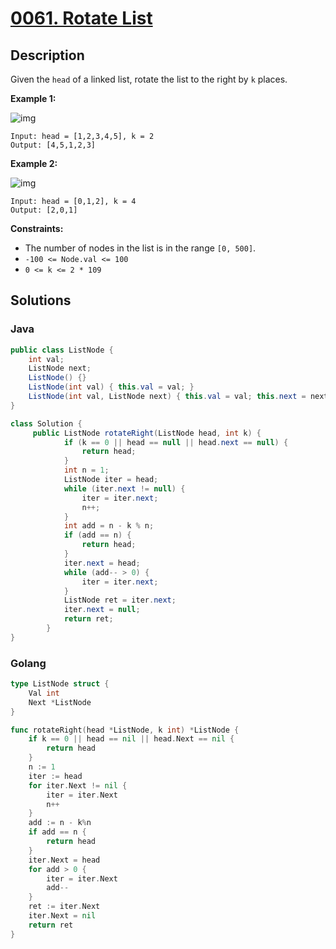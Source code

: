 # [0061. Rotate List](https://leetcode-cn.com/problems/rotate-list/)



## Description


Given the `head` of a linked list, rotate the list to the right by `k` places.

 

**Example 1:**

![img](https://assets.leetcode.com/uploads/2020/11/13/rotate1.jpg)

```
Input: head = [1,2,3,4,5], k = 2
Output: [4,5,1,2,3]
```

**Example 2:**

![img](https://assets.leetcode.com/uploads/2020/11/13/roate2.jpg)

```
Input: head = [0,1,2], k = 4
Output: [2,0,1]
```

 

**Constraints:**

- The number of nodes in the list is in the range `[0, 500]`.
- `-100 <= Node.val <= 100`
- `0 <= k <= 2 * 109`





## Solutions

### Java

```Java
public class ListNode {
    int val;
    ListNode next;
    ListNode() {}
    ListNode(int val) { this.val = val; }
    ListNode(int val, ListNode next) { this.val = val; this.next = next; }
}

class Solution {
     public ListNode rotateRight(ListNode head, int k) {
            if (k == 0 || head == null || head.next == null) {
                return head;
            }
            int n = 1;
            ListNode iter = head;
            while (iter.next != null) {
                iter = iter.next;
                n++;
            }
            int add = n - k % n;
            if (add == n) {
                return head;
            }
            iter.next = head;
            while (add-- > 0) {
                iter = iter.next;
            }
            ListNode ret = iter.next;
            iter.next = null;
            return ret;
        }
}
```



### Golang

```go
type ListNode struct {
    Val int
    Next *ListNode
}

func rotateRight(head *ListNode, k int) *ListNode {
    if k == 0 || head == nil || head.Next == nil {
        return head
    }
    n := 1
    iter := head
    for iter.Next != nil {
        iter = iter.Next
        n++
    }
    add := n - k%n
    if add == n {
        return head
    }
    iter.Next = head
    for add > 0 {
        iter = iter.Next
        add--
    }
    ret := iter.Next
    iter.Next = nil
    return ret
}
```

